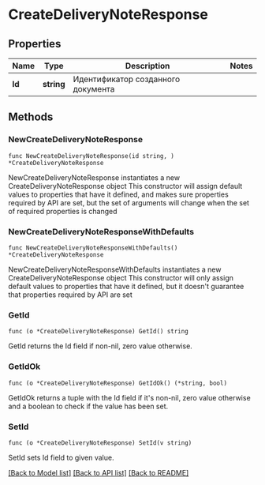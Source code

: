 # CreateDeliveryNoteResponse

## Properties

Name | Type | Description | Notes
------------ | ------------- | ------------- | -------------
**Id** | **string** | Идентификатор созданного документа | 

## Methods

### NewCreateDeliveryNoteResponse

`func NewCreateDeliveryNoteResponse(id string, ) *CreateDeliveryNoteResponse`

NewCreateDeliveryNoteResponse instantiates a new CreateDeliveryNoteResponse object
This constructor will assign default values to properties that have it defined,
and makes sure properties required by API are set, but the set of arguments
will change when the set of required properties is changed

### NewCreateDeliveryNoteResponseWithDefaults

`func NewCreateDeliveryNoteResponseWithDefaults() *CreateDeliveryNoteResponse`

NewCreateDeliveryNoteResponseWithDefaults instantiates a new CreateDeliveryNoteResponse object
This constructor will only assign default values to properties that have it defined,
but it doesn't guarantee that properties required by API are set

### GetId

`func (o *CreateDeliveryNoteResponse) GetId() string`

GetId returns the Id field if non-nil, zero value otherwise.

### GetIdOk

`func (o *CreateDeliveryNoteResponse) GetIdOk() (*string, bool)`

GetIdOk returns a tuple with the Id field if it's non-nil, zero value otherwise
and a boolean to check if the value has been set.

### SetId

`func (o *CreateDeliveryNoteResponse) SetId(v string)`

SetId sets Id field to given value.



[[Back to Model list]](../README.md#documentation-for-models) [[Back to API list]](../README.md#documentation-for-api-endpoints) [[Back to README]](../README.md)


